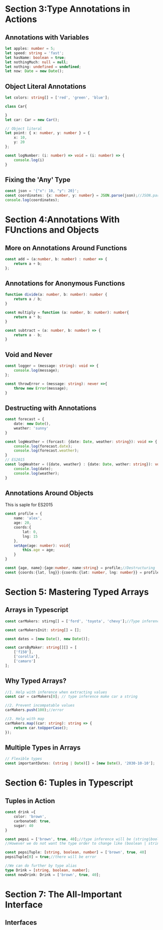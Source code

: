# Section 3:Type Annotations in Actions
## Annotations with Variables
```ts
let apples: number = 5;
let speed: string = 'fast';
let hasName: boolean = true;
let nothingMuch: null = null;
let nothing: undefined = undefined;
let now: Date = new Date();
```

## Object Literal Annotations
```ts
let colors: string[] = ['red', 'green', 'blue'];

class Car{

}
let car: Car = new Car();

// Object literal
let point: { x: number, y: number } = {
    x: 10, 
    y: 20
};

const logNumber: (i: number) => void = (i: number) => {
    console.log(i)
}
```

## Fixing the 'Any' Type
```ts
const json = '{"x": 10, "y": 20}';
const coordinates: {x: number, y: number} = JSON.parse(json);//JSON.parse will return any type if we do not add annotation
console.log(coordinates);
```

# Section 4:Annotations With FUnctions and Objects
## More on Annotations Around Functions
```ts
const add = (a:number, b: number) : number => {
    return a + b;
};
```

## Annotations for Anonymous Functions
```ts
function divide(a: number, b: number): number {
    return a / b;
}

const multiply = function (a: number, b: number): number{
    return a * b;
}

const subtract = (a: number, b: number) => {
    return a - b;
}
```

## Void and Never
```ts
const logger = (message: string): void => {
    console.log(message);
};

const throwError = (message: string): never =>{
    throw new Error(message);
}
```

## Destructing with Annotations
```ts
const forecast = {
    date: new Date(),
    weather: 'sunny'
}

const logWeather = (forcast: {date: Date, weather: string}): void => {
    console.log(forecast.date);
    console.log(forecast.weather);
}
// ES2015
const logWeahter = ({date, weather} : {date: Date, wather: string}): void =>{
    console.log(date);
    console.log(weather);
}
```

## Annotations Around Objects
This is saple for ES2015
```ts
const profile = {
    name: 'alex',
    age: 20,
    coords:{
        lat: 0,
        lng: 15
    }, 
    setAge(age: number): void{
        this.age = age;
    }
}

const {age, name}:{age:number, name:string} = profile;//Destructuring
const {coords:{lat, lng}}:{coords:{lat: number, lng: number}} = profile;//Destructuring
```

# Section 5: Mastering Typed Arrays
## Arrays in Typescript
```ts
const carMakers: stirng[] = ['ford', 'toyota', 'chevy'];//Type inference if we do not add annotations

const carMakersInit: string[] = [];

const dates = [new Date(), new Date()];

const carsByMaker: string[][] = [
    ['f150'],
    ['corolla'],
    ['camaro']
];
```

## Why Typed Arrays?
```ts
//1. Help with inference when extracting values
const car = carMakers[0]; // type inference make car a string

//2. Prevent incompatable values
carMakers.push(100);//error

//3. Help with map
carMakers.map((car: string): string => {
    return car.toUpperCase();
});
```

## Multiple Types in Arrays
```ts
// Flexible types
const importantDates: (string | Date)[] = [new Date(), '2030-10-10'];
```

# Section 6: Tuples in Typescript
## Tuples in Action
```ts
const drink ={
    color: 'brown',
    carbonated: true,
    sugar: 40
}

const pepsi = ['brown', true, 40];//type inference will be (string|boolean|number)[]
//However we do not want the type order to change like (boolean | string | number)[]

const pepsiTuple: [string, boolean, number] = ['brown', true, 40]
pepsiTuple[0] = true;//there will be error

//We can do further by type alias
type Drink = [string, boolean, number];
const newDrink: Drink = ['brown', true, 40];
```

# Section 7: The All-Important Interface
## Interfaces

